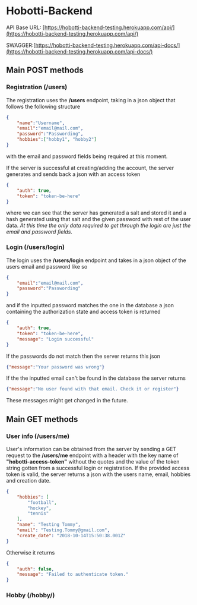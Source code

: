 # Hobotti-Backend

API Base URL:
[https://hobotti-backend-testing.herokuapp.com/api/](https://hobotti-backend-testing.herokuapp.com/api/)

SWAGGER:[https://hobotti-backend-testing.herokuapp.com/api-docs/](https://hobotti-backend-testing.herokuapp.com/api-docs/)

## Main POST methods
### Registration (/users)
The registration uses the **/users** endpoint, taking in a json object that follows the following structure
```json
{
	"name":"Username",
	"email":"email@mail.com",
	"password":"Passwording",
	"hobbies":["hobby1", "hobby2"]
}
```
with the email and password fields being required at this moment.

If the server is successful at creating/adding the account, the server generates and sends back a json with an access token
```json
{
    "auth": true,
    "token": "token-be-here"
}
```

where we can see that the server has generated a salt and stored it and a hash generated using that salt and the given password with rest of the user data.
*At this time the only data required to get through the login are just the email and password fields.*

### Login (/users/login)
The login uses the **/users/login** endpoint and takes in a json object of the users email and password like so
```json
{
	"email":"email@mail.com",
	"password":"Passwording"
}
```
and if the inputted password matches the one in the database a json containing the authorization state and access token is returned
```json
{
    "auth": true,
    "token": "token-be-here",
    "message": "Login successful"
}
```

If the passwords do not match then the server returns this json
```json
{"message":"Your password was wrong"}
```
If the the inputted email can't be found in the database the server returns
```json
{"message":"No user found with that email. Check it or register"}
```
These messages might get changed in the future.

## Main GET methods
### User info (/users/me)

User's information can be obtained from the server by sending a GET request to the **/users/me** endpoint with a header with the key name of 
**"hobotti-access-token"** 
without the quotes and the value of the token string gotten from a successful login or registration.
If the provided access token is valid, the server returns a json with the users name, email, hobbies and creation date.
```json
{
    "hobbies": [
        "football",
        "hockey",
        "tennis"
    ],
    "name": "Testing Tommy",
    "email": "Testing.Tommy@gmail.com",
    "create_date": "2018-10-14T15:50:38.001Z"
}
```
Otherwise it returns
```json
{
    "auth": false,
    "message": "Failed to authenticate token."
}
```
### Hobby (/hobby/)



